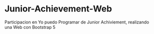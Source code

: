 # Junior-Achievement-Web
Participacion en Yo puedo Programar de Junior Achiviement, realizando una Web con Bootstrap 5
